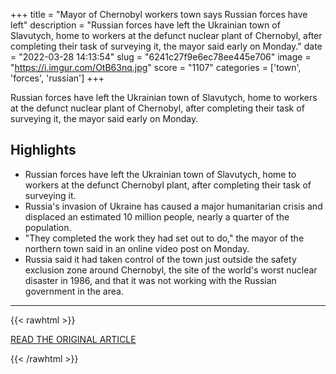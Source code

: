 +++
title = "Mayor of Chernobyl workers town says Russian forces have left"
description = "Russian forces have left the Ukrainian town of Slavutych, home to workers at the defunct nuclear plant of Chernobyl, after completing their task of surveying it, the mayor said early on Monday."
date = "2022-03-28 14:13:54"
slug = "6241c27f9e6ec78ee445e706"
image = "https://i.imgur.com/OtB63nq.jpg"
score = "1107"
categories = ['town', 'forces', 'russian']
+++

Russian forces have left the Ukrainian town of Slavutych, home to workers at the defunct nuclear plant of Chernobyl, after completing their task of surveying it, the mayor said early on Monday.

## Highlights

- Russian forces have left the Ukrainian town of Slavutych, home to workers at the defunct Chernobyl plant, after completing their task of surveying it.
- Russia's invasion of Ukraine has caused a major humanitarian crisis and displaced an estimated 10 million people, nearly a quarter of the population.
- "They completed the work they had set out to do," the mayor of the northern town said in an online video post on Monday.
- Russia said it had taken control of the town just outside the safety exclusion zone around Chernobyl, the site of the world's worst nuclear disaster in 1986, and that it was not working with the Russian government in the area.

---

{{< rawhtml >}}
  <p class="article-category">
    <a target="_blank" href="https://www.reuters.com/world/mayor-chernobyl-workers-town-says-russian-forces-have-left-2022-03-28/">READ THE ORIGINAL ARTICLE</a>
  </p>
{{< /rawhtml >}}
